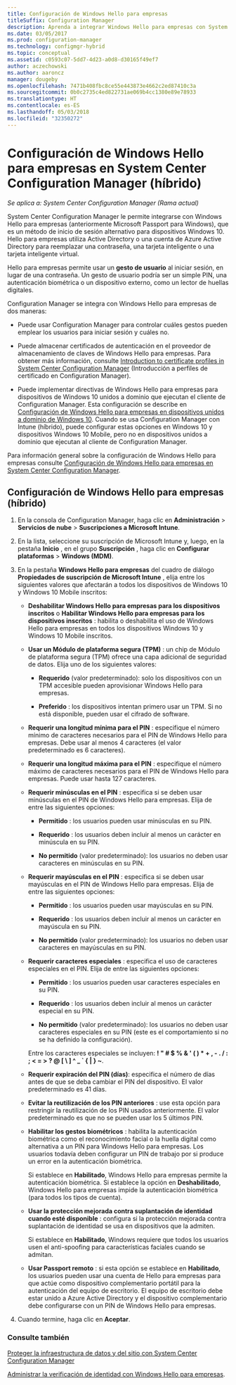 ```yaml
---
title: Configuración de Windows Hello para empresas
titleSuffix: Configuration Manager
description: Aprenda a integrar Windows Hello para empresas con System Center Configuration Manager.
ms.date: 03/05/2017
ms.prod: configuration-manager
ms.technology: configmgr-hybrid
ms.topic: conceptual
ms.assetid: c0593c07-5dd7-4d23-a0d8-d30165f49ef7
author: aczechowski
ms.author: aaroncz
manager: dougeby
ms.openlocfilehash: 7471b408fbc8ce55e443873e4662c2ed87410c3a
ms.sourcegitcommit: 0b0c2735c4ed822731ae069b4cc1380e89e78933
ms.translationtype: HT
ms.contentlocale: es-ES
ms.lasthandoff: 05/03/2018
ms.locfileid: "32350272"
---
```

# <a name="windows-hello-for-business-settings-in-system-center-configuration-manager-hybrid"></a>Configuración de Windows Hello para empresas en System Center Configuration Manager (híbrido)

*Se aplica a: System Center Configuration Manager (Rama actual)*

System Center Configuration Manager le permite integrarse con Windows Hello para empresas (anteriormente Microsoft Passport para Windows), que es un método de inicio de sesión alternativo para dispositivos Windows 10. Hello para empresas utiliza Active Directory o una cuenta de Azure Active Directory para reemplazar una contraseña, una tarjeta inteligente o una tarjeta inteligente virtual.  

Hello para empresas permite usar un **gesto de usuario** al iniciar sesión, en lugar de una contraseña. Un gesto de usuario podría ser un simple PIN, una autenticación biométrica o un dispositivo externo, como un lector de huellas digitales.  

 Configuration Manager se integra con Windows Hello para empresas de dos maneras:  

-   Puede usar Configuration Manager para controlar cuáles gestos pueden emplear los usuarios para iniciar sesión y cuáles no.  

-   Puede almacenar certificados de autenticación en el proveedor de almacenamiento de claves de Windows Hello para empresas. Para obtener más información, consulte [Introduction to certificate profiles in System Center Configuration Manager](create-pfx-certificate-profiles.md) (Introducción a perfiles de certificado en Configuration Manager).  

- Puede implementar directivas de Windows Hello para empresas para dispositivos de Windows 10 unidos a dominio que ejecutan el cliente de Configuration Manager. Esta configuración se describe en [Configuración de Windows Hello para empresas en dispositivos unidos a dominio de Windows 10](../../protect/deploy-use/windows-hello-for-business-settings.md#configure-windows-hello-for-business-on-domain-joined-windows-10-devices). Cuando se usa Configuration Manager con Intune (híbrido), puede configurar estas opciones en Windows 10 y dispositivos Windows 10 Mobile, pero no en dispositivos unidos a dominio que ejecutan al cliente de Configuration Manager.   

Para información general sobre la configuración de Windows Hello para empresas consulte [Configuración de Windows Hello para empresas en System Center Configuration Manager](../../protect/deploy-use/windows-hello-for-business-settings.md).

## <a name="configure-windows-hello-for-business-settings-hybrid"></a>Configuración de Windows Hello para empresas (híbrido)  

1.  En la consola de Configuration Manager, haga clic en **Administración** > **Servicios de nube** > **Suscripciones a Microsoft Intune**.  

3.  En la lista, seleccione su suscripción de Microsoft Intune y, luego, en la pestaña **Inicio** , en el grupo **Suscripción** , haga clic en **Configurar plataformas** > **Windows (MDM)**.  

4.  En la pestaña **Windows Hello para empresas** del cuadro de diálogo **Propiedades de suscripción de Microsoft Intune** , elija entre los siguientes valores que afectarán a todos los dispositivos de Windows 10 y Windows 10 Mobile inscritos:  

    -   **Deshabilitar Windows Hello para empresas para los dispositivos inscritos** o **Habilitar Windows Hello para empresas para los dispositivos inscritos** : habilita o deshabilita el uso de Windows Hello para empresas en todos los dispositivos Windows 10 y Windows 10 Mobile inscritos.  

    -   **Usar un Módulo de plataforma segura (TPM)** : un chip de Módulo de plataforma segura (TPM) ofrece una capa adicional de seguridad de datos. Elija uno de los siguientes valores:  

        -   **Requerido** (valor predeterminado): solo los dispositivos con un TPM accesible pueden aprovisionar Windows Hello para empresas.  

        -   **Preferido** : los dispositivos intentan primero usar un TPM. Si no está disponible, pueden usar el cifrado de software.  

    -   **Requerir una longitud mínima para el PIN** : especifique el número mínimo de caracteres necesarios para el PIN de Windows Hello para empresas. Debe usar al menos 4 caracteres (el valor predeterminado es 6 caracteres).  

    -   **Requerir una longitud máxima para el PIN** : especifique el número máximo de caracteres necesarios para el PIN de Windows Hello para empresas. Puede usar hasta 127 caracteres.  

    -   **Requerir minúsculas en el PIN** : especifica si se deben usar minúsculas en el PIN de Windows Hello para empresas. Elija de entre las siguientes opciones:  

        -   **Permitido** : los usuarios pueden usar minúsculas en su PIN.  

        -   **Requerido** : los usuarios deben incluir al menos un carácter en minúscula en su PIN.  

        -   **No permitido** (valor predeterminado): los usuarios no deben usar caracteres en minúsculas en su PIN.  

    -   **Requerir mayúsculas en el PIN** : especifica si se deben usar mayúsculas en el PIN de Windows Hello para empresas. Elija de entre las siguientes opciones:  

        -   **Permitido** : los usuarios pueden usar mayúsculas en su PIN.  

        -   **Requerido** : los usuarios deben incluir al menos un carácter en mayúscula en su PIN.  

        -   **No permitido** (valor predeterminado): los usuarios no deben usar caracteres en mayúsculas en su PIN.  

    -   **Requerir caracteres especiales** : especifica el uso de caracteres especiales en el PIN. Elija de entre las siguientes opciones:  

        -   **Permitido** : los usuarios pueden usar caracteres especiales en su PIN.  

        -   **Requerido** : los usuarios deben incluir al menos un carácter especial en su PIN.  

        -   **No permitido** (valor predeterminado): los usuarios no deben usar caracteres especiales en su PIN (este es el comportamiento si no se ha definido la configuración).  

         Entre los caracteres especiales se incluyen: **! " # $ % & ' ( ) \* + , - . / : ; < = > ? @ [ \ ] ^ _ ` { &#124; } ~**.  

    -   **Requerir expiración del PIN (días)**: especifica el número de días antes de que se deba cambiar el PIN del dispositivo. El valor predeterminado es 41 días.  

    -   **Evitar la reutilización de los PIN anteriores** : use esta opción para restringir la reutilización de los PIN usados anteriormente. El valor predeterminado es que no se pueden usar los 5 últimos PIN.  

    -   **Habilitar los gestos biométricos** : habilita la autenticación biométrica como el reconocimiento facial o la huella digital como alternativa a un PIN para Windows Hello para empresas. Los usuarios todavía deben configurar un PIN de trabajo por si produce un error en la autenticación biométrica.  

         Si establece en **Habilitado**, Windows Hello para empresas permite la autenticación biométrica.  Si establece la opción en **Deshabilitado**, Windows Hello para empresas impide la autenticación biométrica (para todos los tipos de cuenta).  

    -   **Usar la protección mejorada contra suplantación de identidad cuando esté disponible** : configura si la protección mejorada contra suplantación de identidad se usa en dispositivos que la admiten.  

         Si establece en **Habilitado**, Windows requiere que todos los usuarios usen el anti-spoofing para características faciales cuando se admitan.  

    -   **Usar Passport remoto** : si esta opción se establece en **Habilitado**, los usuarios pueden usar una cuenta de Hello para empresas para que actúe como dispositivo complementario portátil para la autenticación del equipo de escritorio. El equipo de escritorio debe estar unido a Azure Active Directory y el dispositivo complementario debe configurarse con un PIN de Windows Hello para empresas.  

5.  Cuando termine, haga clic en **Aceptar**.  

### <a name="see-also"></a>Consulte también  
 [Proteger la infraestructura de datos y del sitio con System Center Configuration Manager](../../protect/understand/protect-data-and-site-infrastructure.md)

 [Administrar la verificación de identidad con Windows Hello para empresas](https://technet.microsoft.com/itpro/windows/keep-secure/manage-identity-verification-using-microsoft-passport).  

